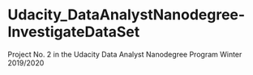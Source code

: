 # Udacity_DataAnalystNanodegree-InvestigateDataSet
Project No. 2 in the Udacity Data Analyst Nanodegree Program Winter 2019/2020
